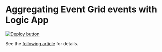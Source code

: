 # Aggregating Event Grid events with Logic App

[![Deploy button](http://azuredeploy.net/deploybutton.png)](https://portal.azure.com/#create/Microsoft.Template/uri/https%3A%2F%2Fraw.githubusercontent.com%2Fvplauzon%2Fmessaging%2Fmaster%2Faggregating-event-grid-logic-app%2Fdeploy-start.json)

See the [following article](https://vincentlauzon.com/2020/04/01/aggregating-events-with-logic-app) for details.
